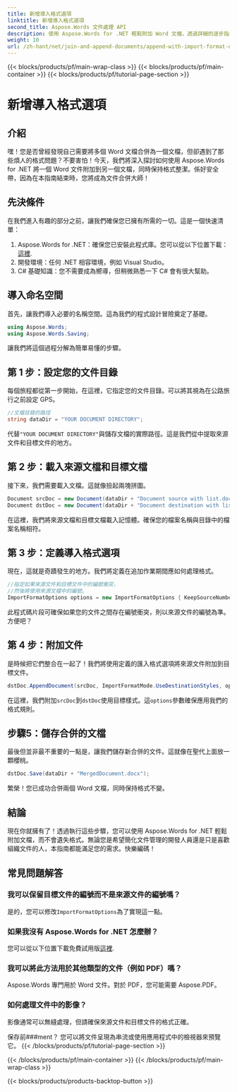 ```yaml
---
title: 新增導入格式選項
linktitle: 新增導入格式選項
second_title: Aspose.Words 文件處理 API
description: 使用 Aspose.Words for .NET 輕鬆附加 Word 文檔，透過詳細的逐步指導維護格式。
weight: 10
url: /zh-hant/net/join-and-append-documents/append-with-import-format-options/
---
```


{{< blocks/products/pf/main-wrap-class >}}
{{< blocks/products/pf/main-container >}}
{{< blocks/products/pf/tutorial-page-section >}}

# 新增導入格式選項

## 介紹

嘿！您是否曾經發現自己需要將多個 Word 文檔合併為一個文檔，但卻遇到了那些煩人的格式問題？不要害怕！今天，我們將深入探討如何使用 Aspose.Words for .NET 將一個 Word 文件附加到另一個文檔，同時保持格式整潔。係好安全帶，因為在本指南結束時，您將成為文件合併大師！

## 先決條件

在我們進入有趣的部分之前，讓我們確保您已擁有所需的一切。這是一個快速清單：

1.  Aspose.Words for .NET：確保您已安裝此程式庫。您可以從以下位置下載：[這裡](https://releases.aspose.com/words/net/).
2. 開發環境：任何 .NET 相容環境，例如 Visual Studio。
3. C# 基礎知識：您不需要成為嚮導，但稍微熟悉一下 C# 會有很大幫助。

## 導入命名空間

首先，讓我們導入必要的名稱空間。這為我們的程式設計冒險奠定了基礎。

```csharp
using Aspose.Words;
using Aspose.Words.Saving;
```

讓我們將這個過程分解為簡單易懂的步驟。

## 第 1 步：設定您的文件目錄

每個旅程都從第一步開始，在這裡，它指定您的文件目錄。可以將其視為在公路旅行之前設定 GPS。

```csharp
//文檔目錄的路徑
string dataDir = "YOUR DOCUMENT DIRECTORY";
```

代替`"YOUR DOCUMENT DIRECTORY"`與儲存文檔的實際路徑。這是我們從中提取來源文件和目標文件的地方。

## 第 2 步：載入來源文檔和目標文檔

接下來，我們需要載入文檔。這就像撿起兩塊拼圖。

```csharp
Document srcDoc = new Document(dataDir + "Document source with list.docx");
Document dstDoc = new Document(dataDir + "Document destination with list.docx");
```

在這裡，我們將來源文檔和目標文檔載入記憶體。確保您的檔案名稱與目錄中的檔案名稱相符。

## 第 3 步：定義導入格式選項

現在，這就是奇蹟發生的地方。我們將定義在追加作業期間應如何處理格式。

```csharp
//指定如果來源文件和目標文件中的編號衝突，
//然後將使用來源文檔中的編號。
ImportFormatOptions options = new ImportFormatOptions { KeepSourceNumbering = true };
```

此程式碼片段可確保如果您的文件之間存在編號衝突，則以來源文件的編號為準。方便吧？

## 第 4 步：附加文件

是時候把它們整合在一起了！我們將使用定義的匯入格式選項將來源文件附加到目標文件。

```csharp
dstDoc.AppendDocument(srcDoc, ImportFormatMode.UseDestinationStyles, options);
```

在這裡，我們附加`srcDoc`到`dstDoc`使用目標樣式。這`options`參數確保應用我們的格式規則。

## 步驟5：儲存合併的文檔

最後但並非最不重要的一點是，讓我們儲存新合併的文件。這就像在聖代上面放一顆櫻桃。

```csharp
dstDoc.Save(dataDir + "MergedDocument.docx");
```

繁榮！您已成功合併兩個 Word 文檔，同時保持格式不變。 

## 結論

現在你就擁有了！透過執行這些步驟，您可以使用 Aspose.Words for .NET 輕鬆附加文檔，而不會遺失格式。無論您是希望簡化文件管理的開發人員還是只是喜歡組織文件的人，本指南都能滿足您的需求。快樂編碼！

## 常見問題解答

### 我可以保留目標文件的編號而不是來源文件的編號嗎？
是的，您可以修改`ImportFormatOptions`為了實現這一點。

### 如果我沒有 Aspose.Words for .NET 怎麼辦？
您可以從以下位置下載免費試用版[這裡](https://releases.aspose.com/).

### 我可以將此方法用於其他類型的文件（例如 PDF）嗎？
Aspose.Words 專門用於 Word 文件。對於 PDF，您可能需要 Aspose.PDF。

### 如何處理文件中的影像？
影像通常可以無縫處理，但請確保來源文件和目標文件的格式正確。

保存前###ment？
您可以將文件呈現為串流或使用應用程式中的檢視器來預覽它。
{{< /blocks/products/pf/tutorial-page-section >}}

{{< /blocks/products/pf/main-container >}}
{{< /blocks/products/pf/main-wrap-class >}}

{{< blocks/products/products-backtop-button >}}
